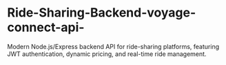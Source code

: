 # Ride-Sharing-Backend-voyage-connect-api-
Modern Node.js/Express backend API for ride-sharing platforms, featuring JWT authentication, dynamic pricing, and real-time ride management.
